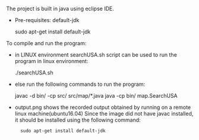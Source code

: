 The project is built in java using eclipse IDE.
* Pre-requisites: default-jdk

	sudo apt-get install default-jdk

To compile and run the program:
* in LINUX environment searchUSA.sh script can be used to run the program in linux environment:

	./searchUSA.sh <ALGORITHM> <SOURCE> <DESTINATION>

* else run the following commands to run the program:

	javac -d bin/ -cp src/ src/map/*.java
	java -cp bin/ map.SearchUSA <ALGORITHM> <SOURCE> <DESTINATION>

* output.png shows the recorded output obtained by running on a remote linux machine(ubuntu16.04)
	Since the image did not have javac installed, it should be installed using the following command:

		sudo apt-get install default-jdk
